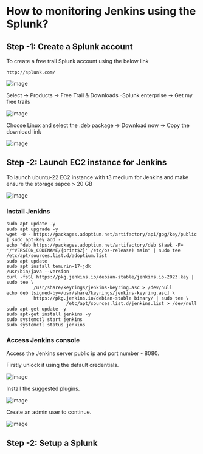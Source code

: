 # How to monitoring Jenkins using the Splunk?

## Step -1: Create a Splunk account

To create a free trail Splunk account using the below link

    http://splunk.com/

![image](https://github.com/kohlidevops/Jenkins-Splunk/assets/100069489/6feceae3-e4b2-4fdc-82ee-a97277f7b055)

Select -> Products -> Free Trail & Downloads -Splunk enterprise -> Get my free trails

![image](https://github.com/kohlidevops/Jenkins-Splunk/assets/100069489/204bbfe6-6d51-4458-942d-6debd59c0692)

Choose Linux and select the .deb package -> Download now -> Copy the download link

![image](https://github.com/kohlidevops/Jenkins-Splunk/assets/100069489/b9a0b2b7-80f9-41ba-9cdb-ac3c2ddc8c2b)

## Step -2: Launch EC2 instance for Jenkins

To launch ubuntu-22 EC2 instance with t3.medium for Jenkins and make ensure the storage sapce > 20 GB

![image](https://github.com/kohlidevops/Jenkins-Splunk/assets/100069489/9d59408c-36bc-4464-8230-be8245cc9c6d)

### Install Jenkins

    sudo apt update -y
    sudo apt upgrade -y
    wget -O - https://packages.adoptium.net/artifactory/api/gpg/key/public | sudo apt-key add -
    echo "deb https://packages.adoptium.net/artifactory/deb $(awk -F= '/^VERSION_CODENAME/{print$2}' /etc/os-release) main" | sudo tee /etc/apt/sources.list.d/adoptium.list
    sudo apt update
    sudo apt install temurin-17-jdk
    /usr/bin/java --version
    curl -fsSL https://pkg.jenkins.io/debian-stable/jenkins.io-2023.key | sudo tee \
              /usr/share/keyrings/jenkins-keyring.asc > /dev/null
    echo deb [signed-by=/usr/share/keyrings/jenkins-keyring.asc] \
              https://pkg.jenkins.io/debian-stable binary/ | sudo tee \
                          /etc/apt/sources.list.d/jenkins.list > /dev/null
    sudo apt-get update -y
    sudo apt-get install jenkins -y
    sudo systemctl start jenkins
    sudo systemctl status jenkins

### Access Jenkins console

Access the Jenkins server public ip and port number - 8080. 

Firstly unlock it using the default credentials.

![image](https://github.com/kohlidevops/Jenkins-Splunk/assets/100069489/90ac3a7b-0515-493f-ba7e-00e04c0748e9)

Install the suggested plugins.

![image](https://github.com/kohlidevops/Jenkins-Splunk/assets/100069489/76fe6de3-7b3d-495c-98c3-1e5083ea11f3)

Create an admin user to continue.

![image](https://github.com/kohlidevops/Jenkins-Splunk/assets/100069489/4491d7d6-b626-40b4-a680-a7f33158475b)

## Step -2: Setup a Splunk
